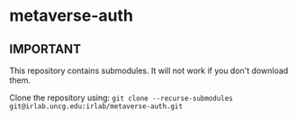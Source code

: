 # metaverse-auth



## IMPORTANT

This repository contains submodules. It will not work if you don't download them.

Clone the repository using:
```git clone --recurse-submodules git@irlab.uncg.edu:irlab/metaverse-auth.git```

